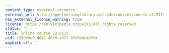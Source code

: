 ```yaml
---
content_type: external-resource
external_url: http://openlearninglibrary.mit.edu/courses/course-v1:MITx+22.011x+3T2018/about
has_external_license_warning: true
license: https://en.wikipedia.org/wiki/All_rights_reserved
status: ''
title: online course 22.011x
uid: c53db9e0-d641-46f8-a97f-85e9b0b4e394
wayback_url: ''
---
```

